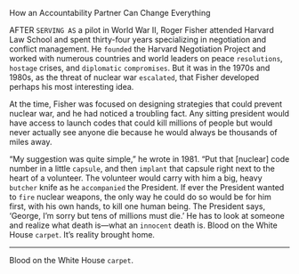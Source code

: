 How an Accountability Partner Can Change Everything

AFTER `SERVING AS` a pilot in World War II, Roger Fisher attended
Harvard Law School and spent thirty-four years specializing in
negotiation and conflict management. He `founded` the Harvard
Negotiation Project and worked with numerous countries and world
leaders on peace `resolutions`, `hostage` crises, and `diplomatic`
`compromises`. But it was in the 1970s and 1980s, as the threat of
nuclear war `escalated`, that Fisher developed perhaps his most
interesting idea.

At the time, Fisher was focused on designing strategies that could
prevent nuclear war, and he had noticed a troubling fact. Any sitting
president would have access to launch codes that could kill millions of
people but would never actually see anyone die because he would
always be thousands of miles away.

“My suggestion was quite simple,” he wrote in 1981. “Put that
[nuclear] code number in a little `capsule`, and then `implant` that
capsule right next to the heart of a volunteer. The volunteer would
carry with him a big, heavy `butcher` knife as he `accompanied` the
President. If ever the President wanted to `fire` nuclear weapons, the
only way he could do so would be for him first, with his own hands, to
kill one human being. The President says, ‘George, I’m sorry but tens
of millions must die.’ He has to look at someone and realize what
death is—what an `innocent` death is. Blood on the White House `carpet`.
It’s reality brought home.

---
Blood on the White House `carpet`.